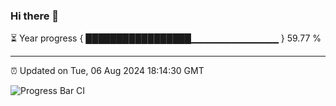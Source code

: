 ### Hi there 👋

⏳ Year progress { █████████████████▁▁▁▁▁▁▁▁▁▁▁▁▁ } 59.77 %

---

⏰ Updated on Tue, 06 Aug 2024 18:14:30 GMT

![Progress Bar CI](https://github.com/code-lakshay/GitHub-Actions-Demo/workflows/Progress%20Bar%20CI/badge.svg)
